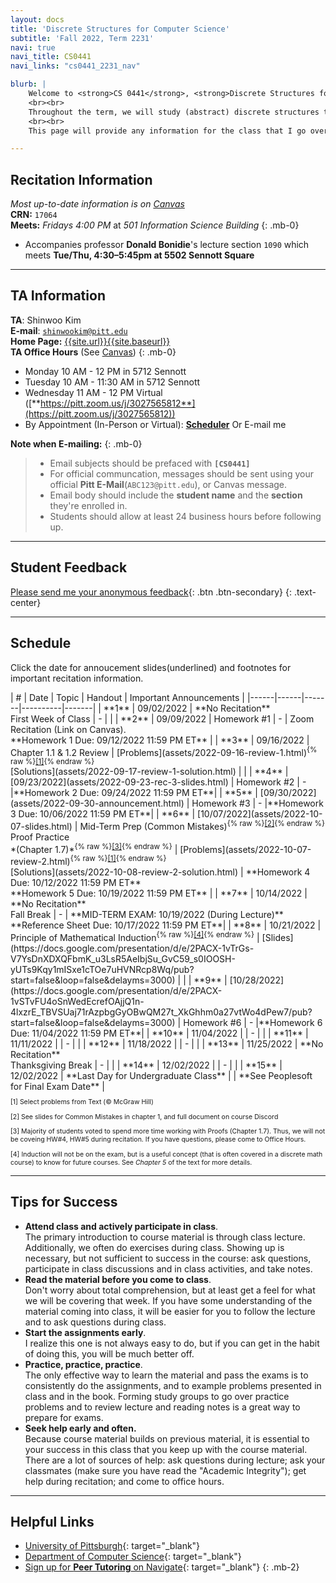 ```yaml
---
layout: docs
title: 'Discrete Structures for Computer Science'
subtitle: 'Fall 2022, Term 2231'
navi: true
navi_title: CS0441
navi_links: "cs0441_2231_nav"

blurb: |
    Welcome to <strong>CS 0441</strong>, <strong>Discrete Structures for Computer Science</strong>, for the Fall 2022 term!
    <br><br>
    Throughout the term, we will study (abstract) discrete structures that are backbones of computer science. In particular, we will look at <em>logic, proofs, sets, relations, functions, counting, and probability</em>, with an emphasis on applications in computer science.
    <br><br>
    This page will provide any information for the class that I go over in recitation. Please check back for updates regularly, especially if you miss a recitation.

---
```


## Recitation Information
_Most up-to-date information is on [Canvas](https://canvas.pitt.edu)_  
**CRN:**  `17064`  
**Meets:** *Fridays 4:00 PM* at *501 Information Science Building*
{: .mb-0}
 - Accompanies professor **Donald Bonidie**'s lecture section `1090` which meets **Tue/Thu, 4:30–5:45pm at 5502 Sennott Square**

---

## TA Information
**TA**: Shinwoo Kim  
**E-mail**: [`shinwookim@pitt.edu`](mailto:shiwookim@pitt.edu)  
**Home Page:** [{{site.url}}{{site.baseurl}}]({{site.url}}{{site.baseurl}}/)  
**TA Office Hours** (See [Canvas](https://canvas.pitt.edu/)) 
{: .mb-0}
- Monday 10 AM - 12 PM in 5712 Sennott
- Tuesday 10 AM - 11:30 AM in 5712 Sennott
- Wednesday 11 AM - 12 PM Virtual ([**https://pitt.zoom.us/j/3027565812**](https://pitt.zoom.us/j/3027565812))
- By Appointment (In-Person or Virtual): [**Scheduler**](https://outlook.office.com/bookwithme/user/cf9122c6baae489ea2e99400607830e5@pitt.edu?anonymous&ep=pcard) Or E-mail me

**Note when E-mailing:**
{: .mb-0}
> - Email subjects should be prefaced with **`[CS0441]`**
> - For official communcation, messages should be sent using your official **Pitt E-Mail**(`ABC123@pitt.edu`), or Canvas message.
> - Email body should include the **student name** and the **section** they're enrolled in.
> - Students should allow at least 24 business hours before following up.

---

## Student Feedback
[Please send me your anonymous feedback](https://pitt.co1.qualtrics.com/jfe/form/SV_dd9suL0AkJctj2S){: .btn .btn-secondary}
{: .text-center}

---

## Schedule
Click the  date for annoucement slides(underlined) and footnotes for important recitation information.

<div class="table-responsive" markdown="1">
| # | Date | Topic | Handout | Important Announcements |
|------|------|-------|----------|-------|
| **1** | 09/02/2022 | **No Recitation** <br> First Week of Class | - | |
| **2** | 09/09/2022 | Homework #1 | - | Zoom Recitation (Link on Canvas). <br> **Homework 1 Due: 09/12/2022 11:59 PM ET** |
| **3** | 09/16/2022 | Chapter 1.1 & 1.2 Review | [Problems](assets/2022-09-16-review-1.html)<sup>{% raw %}<a onclick='{{highlight("sch-nt-1")}}' href='#sch-nt-1'>[1]</a>{% endraw %}</sup><br>[Solutions](assets/2022-09-17-review-1-solution.html) | |
| **4** | [09/23/2022](assets/2022-09-23-rec-3-slides.html) | Homework #2 | - |**Homework 2 Due: 09/24/2022 11:59 PM ET**|
| **5** | [09/30/2022](assets/2022-09-30-announcement.html) | Homework #3 | - |**Homework 3 Due: 10/06/2022 11:59 PM ET**|
| **6** | [10/07/2022](assets/2022-10-07-slides.html) | Mid-Term Prep (Common Mistakes)<sup>{% raw %}<a onclick='{{highlight("sch-nt-2")}}' href='#sch-nt-2'>[2]</a>{% endraw %}</sup><br>Proof Practice <br> *(Chapter 1.7)*<sup>{% raw %}<a onclick='{{highlight("sch-nt-3")}}' href='#sch-nt-3'>[3]</a>{% endraw %}</sup> | [Problems](assets/2022-10-07-review-2.html)<sup markdown="0">{% raw %}<a onclick='{{highlight("sch-nt-1")}}' href='#sch-nt-1'>[1]</a>{% endraw %}</sup><br>[Solutions](assets/2022-10-08-review-2-solution.html) |  **Homework 4 Due: 10/12/2022 11:59 PM ET**<br> **Homework 5 Due: 10/19/2022 11:59 PM ET** |
| **7** | 10/14/2022 | **No Recitation** <br> Fall Break | - | **MID-TERM EXAM: 10/19/2022 (During Lecture)**<br> **Reference Sheet Due: 10/17/2022 11:59 PM ET**|
| **8** | 10/21/2022 | Principle of Mathematical Induction<sup>{% raw %}<a onclick='{{highlight("sch-nt-4")}}' href='#sch-nt-4'>[4]</a>{% endraw %}</sup> | [Slides](https://docs.google.com/presentation/d/e/2PACX-1vTrGs-V7YsDnXDXQFbmK_u3LsR5AeIbjSu_GvC59_s0IOOSH-yUTs9Kqy1mISxe1cTOe7uHVNRcp8Wq/pub?start=false&loop=false&delayms=3000) |  |
| **9** | [10/28/2022](https://docs.google.com/presentation/d/e/2PACX-1vSTvFU4oSnWedEcrefOAjjQ1n-4lxzrE_TBVSUaj71rAzpbgGyOBwQM27t_XkGhhm0a27vtWo4dPew7/pub?start=false&loop=false&delayms=3000) | Homework #6 | - |**Homework 6 Due: 11/04/2022 11:59 PM ET**|
| **10** | 11/04/2022 | | - | |
| **11** | 11/11/2022 | | - | |
| **12** | 11/18/2022 | | - | |
| **13** | 11/25/2022 | **No Recitation** <br> Thanksgiving Break | - | |
| **14** | 12/02/2022 | | - | |
| **15** | 12/02/2022 | **Last Day for Undergraduate Class** | | **See Peoplesoft for Final Exam Date** |

</div>

<div style="font-size: 75%">
<p id="sch-nt-1" class="my-0" onclick='highlight_off()'>[1] Select problems from Text (&copy; McGraw Hill)</p>
<p id="sch-nt-2" class="my-0" onclick='highlight_off()'>[2] See slides for Common Mistakes in chapter 1, and full document on course Discord</p>
<p id="sch-nt-3" class="my-0" onclick='highlight_off()'>[3] Majority of students voted to spend more time working with Proofs (Chapter 1.7). Thus, we will not be coveing HW#4, HW#5 during recitation. If you have questions, please come to Office Hours.</p>
<p id="sch-nt-4" class="my-0" onclick='highlight_off()'>[4] Induction will not be on the exam, but is a useful concept (that is often covered in a discrete math course) to know for future courses. See <em>Chapter 5</em> of the text for more details.</p>


</div>

---

## Tips for Success
+ **Attend class and actively participate in class**.<br>The primary introduction to course material is through class lecture. Additionally, we often do exercises during class. Showing up is necessary, but not sufficient to success in the course: ask questions, participate in class discussions and in class activities, and take notes.
+ **Read the material before you come to class**.<br>Don't worry about total comprehension, but at least get a feel for what we will be covering that week. If you have some understanding of the material coming into class, it will be easier for you to follow the lecture and to ask questions during class.
+ **Start the assignments early**.<br>I realize this one is not always easy to do, but if you can get in the habit of doing this, you will be much better off. 
+ **Practice, practice, practice**.<br>The only effective way to learn the material and pass the exams is to consistently do the assignments, and to example problems presented in class and in the book. Forming study groups to go over practice problems and to review lecture and reading notes is a great way to prepare for exams.
+ **Seek help early and often.**<br>Because course material builds on previous material, it is essential to your success in this class that you keep up with the course material. There are a lot of sources of help: ask questions during lecture; ask your classmates (make sure you have read the "Academic Integrity"); get help during recitation; and come to office hours.

---

## Helpful Links
- [University of Pittsburgh](https://pitt.edu){: target="_blank"}  
- [Department of Computer Science](https://cs.pitt.edu){: target="_blank"}  
- [Sign up for **Peer Tutoring** on Navigate](https://pitt.guide.eab.com/){: target="_blank"}
{: .mb-2}

<style>
    th{
        text-align: center;
    }
    .highlight{
        background-color: #FFFF00;
    }
</style>

<script>
    function highlight(id) {
        var already_highlighted = document.getElementsByClassName('highlight');
        if(already_highlighted.length > 0) already_highlighted[0].classList.remove("highlight");
        var toHighlight = document.getElementById(id);
        toHighlight.classList.toggle("highlight");
    }
    function highlight_off() {
        var already_highlighted = document.getElementsByClassName('highlight');
        if(already_highlighted.length > 0) already_highlighted[0].classList.remove("highlight");
    }
</script>
